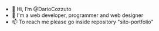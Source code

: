 - 👋 Hi, I’m @DarioCozzuto
- 👀 I'm a web developer, programmer and web designer
- 📫 To reach me please go inside repository "sito-portfolio"

<!---
DarioCozzuto/DarioCozzuto is a ✨ special ✨ repository because its `README.md` (this file) appears on your GitHub profile.
You can click the Preview link to take a look at your changes.
--->
